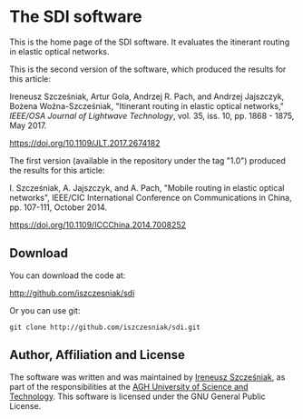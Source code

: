# The SDI software

This is the home page of the SDI software. It evaluates the itinerant
routing in elastic optical networks.

This is the second version of the software, which produced the results
for this article:

Ireneusz Szcześniak, Artur Gola, Andrzej R. Pach, and Andrzej
Jajszczyk, Bożena Woźna-Szcześniak, "Itinerant routing in elastic
optical networks," *IEEE/OSA Journal of Lightwave Technology*,
vol. 35, iss. 10, pp. 1868 - 1875, May 2017.

<https://doi.org/10.1109/JLT.2017.2674182>

The first version (available in the repository under the tag "1.0")
produced the results for this article:

I. Szcześniak, A. Jajszczyk, and A. Pach, "Mobile routing in elastic
optical networks", IEEE/CIC International Conference on Communications
in China, pp. 107-111, October 2014.

<https://doi.org/10.1109/ICCChina.2014.7008252>

## Download

You can download the code at:

<http://github.com/iszczesniak/sdi>

Or you can use git:

`git clone http://github.com/iszczesniak/sdi.git`

## Author, Affiliation and License

The software was written and was maintained by [Ireneusz
Szcześniak](http://www.irkos.org), as part of the responsibilities at
the [AGH University of Science and
Technology](http://www.agh.edu.pl). This software is licensed under
the GNU General Public License.

